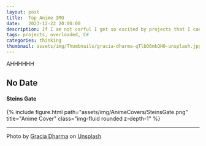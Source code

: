 ```yaml
---
layout: post
title:  Top Anime IMO
date:   2023-12-22 20:00:00
description: If I am not carful I get so excited by projects that I can start to many. This is not optimal. In this post, mostly for myself, I am going to layout what I have to work on and what I am going finish before moving onto the next 🥴
tags: projects, overloaded, C#
categories: thinking
thumbnail: assets/img/Thumbnails/gracia-dharma-qTlbO6mkQH0-unsplash.jpg
---
```


AHHHHHH

## No Date
<div class="container">
    <div class="row">
        <div class="col-md-8">
        <h4>Steins Gate</h4>
        {%  include figure.html 
        path="assets/img/AnimeCovers/SteinsGate.png"
        title="Anime Cover" class="img-fluid rounded z-depth-1" %}
        </div>
    </div>
</div>

<hr>

Photo by <a href="https://unsplash.com/@graciadharmaa?utm_content=creditCopyText&utm_medium=referral&utm_source=unsplash">Gracia Dharma</a> on <a href="https://unsplash.com/photos/woman-in-black-shirt-taking-selfie-qTlbO6mkQH0?utm_content=creditCopyText&utm_medium=referral&utm_source=unsplash">Unsplash</a>
  
  
